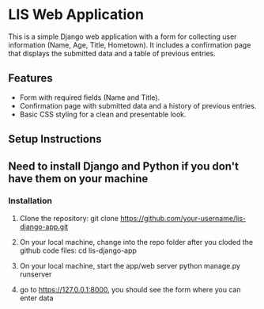 # LIS Web Application

This is a simple Django web application with a form for collecting user information (Name, Age, Title, Hometown). It includes a confirmation page that displays the submitted data and a table of previous entries.

## Features
- Form with required fields (Name and Title).
- Confirmation page with submitted data and a history of previous entries.
- Basic CSS styling for a clean and presentable look.

## Setup Instructions

## Need to install Django and Python if you don't have them on your machine

### Installation
1. Clone the repository:
   git clone https://github.com/your-username/lis-django-app.git

2. On your local machine, change into the repo folder after you cloded the github code files:
   cd lis-django-app

3. On your local machine, start the app/web server
   python manage.py runserver
   
4. go to https://127.0.0.1:8000, you should see the form where you can enter data
